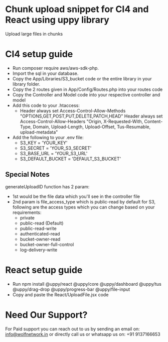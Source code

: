 # Chunk upload snippet for CI4 and React using uppy library 

Upload large files in chunks

# CI4 setup guide

* Run composer require aws/aws-sdk-php.
* Import the sql in your database.
* Copy the App/Libraries/S3_bucket code or the entire library in your library folder.
* Copy the 2 routes given in App/Config/Routes.php into your routes code
* Copy the Controller and Model code into your respective controller and model
* Add this code to your .htaccess:
  * Header always set Access-Control-Allow-Methods "OPTIONS,GET,POST,PUT,DELETE,PATCH,HEAD"
Header always set Access-Control-Allow-Headers "Origin, X-Requested-With, Content-Type, Domain, Upload-Length, Upload-Offset, Tus-Resumable, upload-metadata"
* Add the following to your .env file:
  * S3_KEY = 'YOUR_KEY'
  * S3_SECRET = 'YOUR_S3_SECRET'
  * S3_BASE_URL = 'YOUR_S3_URL'
  * S3_DEFAULT_BUCKET = 'DEFAULT_S3_BUCKET'

## Special Notes

generateUploadID function has 2 param:
 * 1st would be the file data which you'll see in the controller file
 * 2nd param is file_access_type which is public-read by default for S3, following are the access types which you can change based on your requirements:
   * private
   * public-read (Default)
   * public-read-write
   * authenticated-read
   * bucket-owner-read
   * bucket-owner-full-control
   * log-delivery-write

# React setup guide

* Run npm install @uppy/react @uppy/core @uppy/dashboard @uppy/tus @uppy/drag-drop @uppy/progress-bar @uppy/file-input
* Copy and paste the React/UploadFile.jsx code


# Need Our Support?
For Paid support you can reach out to us by sending an email on: info@wolfnetwork.in or directly call us or whatsapp us on: +91 9137166653

